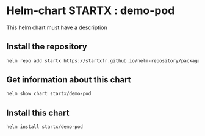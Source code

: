 # Helm-chart STARTX : demo-pod

This helm chart must have a description

## Install the repository

```bash
helm repo add startx https://startxfr.github.io/helm-repository/packages/
```

## Get information about this chart

```bash
helm show chart startx/demo-pod
```

## Install this chart

```bash
helm install startx/demo-pod
```
